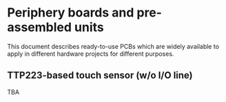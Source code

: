 

# Periphery boards and pre-assembled units

This document describes ready-to-use PCBs which are widely available to apply in different hardware projects for different purposes.




## TTP223-based touch sensor (w/o I/O line)

TBA


